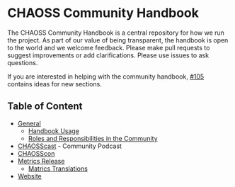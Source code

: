 # CHAOSS Community Handbook

The CHAOSS Community Handbook is a central repository for how we run the project. As part of our value of being transparent, the handbook is open to the world and we welcome feedback. Please make pull requests to suggest improvements or add clarifications. Please use issues to ask questions.

If you are interested in helping with the community handbook, [#105](https://github.com/chaoss/governance/issues/105) contains ideas for new sections.

## Table of Content

* [General](./)
  - [Handbook Usage](./handbook-usage.md)
  - [Roles and Responsibilities in the Community](./roles-responsibilities.md)
* [CHAOSScast](./chaosscast.md) - Community Podcast
* [CHAOSScon](./chaosscon.md)
* [Metrics Release](./metrics-release.md)
  - [Matrics Translations](./metrics-translations.md)
* [Website](./website.md)
